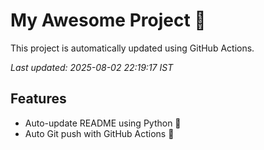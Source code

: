 # My Awesome Project 🚀

This project is automatically updated using GitHub Actions.

_Last updated: 2025-08-02 22:19:17 IST_

## Features
- Auto-update README using Python 🐍
- Auto Git push with GitHub Actions 🤖
